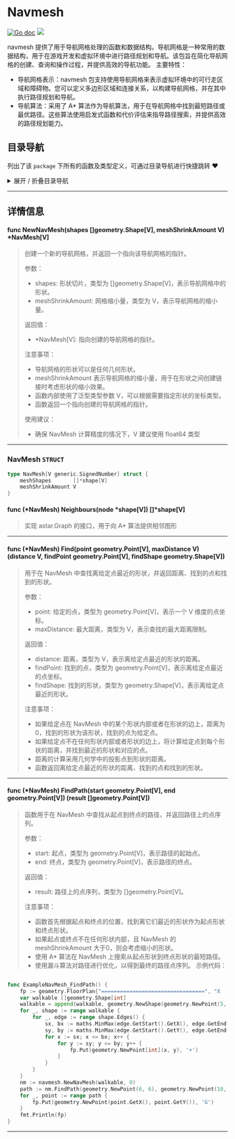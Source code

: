 # Navmesh

[![Go doc](https://img.shields.io/badge/go.dev-reference-brightgreen?logo=go&logoColor=white&style=flat)](https://pkg.go.dev/github.com/kercylan98/minotaur)
![](https://img.shields.io/badge/Email-kercylan@gmail.com-green.svg?style=flat)

navmesh 提供了用于导航网格处理的函数和数据结构。导航网格是一种常用的数据结构，用于在游戏开发和虚拟环境中进行路径规划和导航。该包旨在简化导航网格的创建、查询和操作过程，并提供高效的导航功能。
主要特性：
  - 导航网格表示：navmesh 包支持使用导航网格来表示虚拟环境中的可行走区域和障碍物。您可以定义多边形区域和连接关系，以构建导航网格，并在其中执行路径规划和导航。
  - 导航算法：采用了 A* 算法作为导航算法，用于在导航网格中找到最短路径或最优路径。这些算法使用启发式函数和代价评估来指导路径搜索，并提供高效的路径规划能力。


## 目录导航
列出了该 `package` 下所有的函数及类型定义，可通过目录导航进行快捷跳转 ❤️
<details>
<summary>展开 / 折叠目录导航</summary>


> 包级函数定义

|函数名称|描述
|:--|:--
|[NewNavMesh](#NewNavMesh)|创建一个新的导航网格，并返回一个指向该导航网格的指针。


> 类型定义

|类型|名称|描述
|:--|:--|:--
|`STRUCT`|[NavMesh](#navmesh)|暂无描述...

</details>


***
## 详情信息
#### func NewNavMesh(shapes []geometry.Shape[V], meshShrinkAmount V)  *NavMesh[V]
<span id="NewNavMesh"></span>
> 创建一个新的导航网格，并返回一个指向该导航网格的指针。
> 
> 参数：
>   - shapes: 形状切片，类型为 []geometry.Shape[V]，表示导航网格中的形状。
>   - meshShrinkAmount: 网格缩小量，类型为 V，表示导航网格的缩小量。
> 
> 返回值：
>   - *NavMesh[V]: 指向创建的导航网格的指针。
> 
> 注意事项：
>   - 导航网格的形状可以是任何几何形状。
>   - meshShrinkAmount 表示导航网格的缩小量，用于在形状之间创建链接时考虑形状的缩小效果。
>   - 函数内部使用了泛型类型参数 V，可以根据需要指定形状的坐标类型。
>   - 函数返回一个指向创建的导航网格的指针。
> 
> 使用建议：
>   - 确保 NavMesh 计算精度的情况下，V 建议使用 float64 类型

***
### NavMesh `STRUCT`

```go
type NavMesh[V generic.SignedNumber] struct {
	meshShapes       []*shape[V]
	meshShrinkAmount V
}
```
#### func (*NavMesh) Neighbours(node *shape[V])  []*shape[V]
> 实现 astar.Graph 的接口，用于向 A* 算法提供相邻图形
***
#### func (*NavMesh) Find(point geometry.Point[V], maxDistance V) (distance V, findPoint geometry.Point[V], findShape geometry.Shape[V])
> 用于在 NavMesh 中查找离给定点最近的形状，并返回距离、找到的点和找到的形状。
> 
> 参数：
>   - point: 给定的点，类型为 geometry.Point[V]，表示一个 V 维度的点坐标。
>   - maxDistance: 最大距离，类型为 V，表示查找的最大距离限制。
> 
> 返回值：
>   - distance: 距离，类型为 V，表示离给定点最近的形状的距离。
>   - findPoint: 找到的点，类型为 geometry.Point[V]，表示离给定点最近的点坐标。
>   - findShape: 找到的形状，类型为 geometry.Shape[V]，表示离给定点最近的形状。
> 
> 注意事项：
>   - 如果给定点在 NavMesh 中的某个形状内部或者在形状的边上，距离为 0，找到的形状为该形状，找到的点为给定点。
>   - 如果给定点不在任何形状内部或者形状的边上，将计算给定点到每个形状的距离，并找到最近的形状和对应的点。
>   - 距离的计算采用几何学中的投影点到形状的距离。
>   - 函数返回离给定点最近的形状的距离、找到的点和找到的形状。
***
#### func (*NavMesh) FindPath(start geometry.Point[V], end geometry.Point[V]) (result []geometry.Point[V])
> 函数用于在 NavMesh 中查找从起点到终点的路径，并返回路径上的点序列。
> 
> 参数：
>   - start: 起点，类型为 geometry.Point[V]，表示路径的起始点。
>   - end: 终点，类型为 geometry.Point[V]，表示路径的终点。
> 
> 返回值：
>   - result: 路径上的点序列，类型为 []geometry.Point[V]。
> 
> 注意事项：
>   - 函数首先根据起点和终点的位置，找到离它们最近的形状作为起点形状和终点形状。
>   - 如果起点或终点不在任何形状内部，且 NavMesh 的 meshShrinkAmount 大于0，则会考虑缩小的形状。
>   - 使用 A* 算法在 NavMesh 上搜索从起点形状到终点形状的最短路径。
>   - 使用漏斗算法对路径进行优化，以得到最终的路径点序列。
示例代码：
```go

func ExampleNavMesh_FindPath() {
	fp := geometry.FloorPlan{"=================================", "X                               X", "X                               X", "X                               X", "X                               X", "X                               X", "X                               X", "X                               X", "X                               X", "X                               X", "X                               X", "X                               X", "X                               X", "X                               X", "X                               X", "X                               X", "X                               X", "X                               X", "X                               X", "X                               X", "X                               X", "X                               X", "X                               X", "X                               X", "X                               X", "X                               X", "X                               X", "X                               X", "================================="}
	var walkable []geometry.Shape[int]
	walkable = append(walkable, geometry.NewShape(geometry.NewPoint(5, 5), geometry.NewPoint(15, 5), geometry.NewPoint(15, 15), geometry.NewPoint(5, 15)), geometry.NewShape(geometry.NewPoint(15, 5), geometry.NewPoint(25, 5), geometry.NewPoint(25, 15), geometry.NewPoint(15, 15)), geometry.NewShape(geometry.NewPoint(15, 15), geometry.NewPoint(25, 15), geometry.NewPoint(25, 25), geometry.NewPoint(15, 25)))
	for _, shape := range walkable {
		for _, edge := range shape.Edges() {
			sx, bx := maths.MinMax(edge.GetStart().GetX(), edge.GetEnd().GetX())
			sy, by := maths.MinMax(edge.GetStart().GetY(), edge.GetEnd().GetY())
			for x := sx; x <= bx; x++ {
				for y := sy; y <= by; y++ {
					fp.Put(geometry.NewPoint[int](x, y), '+')
				}
			}
		}
	}
	nm := navmesh.NewNavMesh(walkable, 0)
	path := nm.FindPath(geometry.NewPoint(6, 6), geometry.NewPoint(18, 24))
	for _, point := range path {
		fp.Put(geometry.NewPoint(point.GetX(), point.GetY()), 'G')
	}
	fmt.Println(fp)
}

```

***
